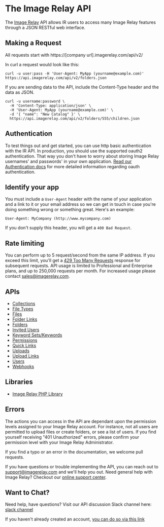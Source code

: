 The Image Relay API
===================

The [Image Relay](https://imagerelay.com) API allows IR users to access many Image Relay features through a JSON RESTful web interface.

Making a Request
----------------

All requests start with https://[company url].imagerelay.com/api/v2/

In curl a request would look like this:

```shell
curl -u user:pass -H 'User-Agent: MyApp (yourname@example.com)' https://api.imagerelay.com/api/v2/folders.json
```
If you are sending data to the API, include the Content-Type header and the data as JSON.

```shell
curl -u username:password \
  -H 'Content-Type: application/json' \
  -H 'User-Agent: MyApp (yourname@example.com)' \
  -d '{ "name": "New Catalog" }' \
  https://api.imagerelay.com/api/v2/folders/555/children.json
```
Authentication
--------------

To test things out and get started, you can use http basic authentication with the IR API. In production, you should use the supported oauth2 authentication. That way you don't have to worry about storing Image Relay usernames' and passwords' in your own application. [Read our Authentication docs](https://github.com/imagerelay/API/blob/master/sections/authentication.md) for more detailed information regarding oauth authentication.


Identify your app
-----------------

You must include a `User-Agent` header with the name of your application and a link to it or your email address so 
we can get in touch in case you're doing something wrong or something great. Here's an example:

    User-Agent: MyCompany (http://www.mycompany.com)

If you don't supply this header, you will get a `400 Bad Request`.

Rate limiting
-------------

You can perform up to 5 request/second from the same IP address. If you exceed this limit, you'll get a [429 Too Many Requests](http://tools.ietf.org/html/draft-nottingham-http-new-status-02#section-4) response for subsequent requests. API usage is limited to Professional and Enterprise plans, and up to 250,000 requests per month. For increased usage please contact sales@imagerelay.com.

APIs
-------------------------------------------------------------------

* [Collections](https://github.com/imagerelay/api/blob/master/sections/collections.md)
* [File Types](https://github.com/imagerelay/api/blob/master/sections/file_types.md)
* [Files](https://github.com/imagerelay/api/blob/master/sections/files.md)
* [Folder Links](https://github.com/imagerelay/api/blob/master/sections/folder_links.md)
* [Folders](https://github.com/imagerelay/api/blob/master/sections/folders.md)
* [Invited Users](https://github.com/imagerelay/api/blob/master/sections/invited_users.md)
* [Keyword Sets/Keywords](https://github.com/imagerelay/api/blob/master/sections/keywording.md)
* [Permissions](https://github.com/imagerelay/api/blob/master/sections/permissions.md)
* [Quick Links](https://github.com/imagerelay/api/blob/master/sections/quick_links.md)
* [Uploads](https://github.com/imagerelay/api/blob/master/sections/uploads.md)
* [Upload Links](https://github.com/imagerelay/api/blob/master/sections/upload_links.md)
* [Users](https://github.com/imagerelay/api/blob/master/sections/users.md)
* [Webhooks](https://github.com/imagerelay/api/blob/master/sections/webhooks.md)

Libraries
---------
* [Image Relay PHP Library](https://github.com/imagerelay/imagerelay-php) 

Errors
------
The actions you can access in the API are dependant upon the permission levels assigned to your Image Relay account.
For instance, not all users are permitted to upload files or create folders, or see a list of users. If you find yourself
receiving "401 Unauthorized" errors, please confirm your permission level with your Image Relay Administrator.
 
If you find a typo or an error in the documentation, we welcome pull requests.

If you have questions or trouble implementing the API, you can reach out to support@imagerelay.com and we'll help you out.
Need general help with Image Relay? Checkout our [online support center](http://support.imagerelay.com).

Want to Chat?
-------------
Need help, have questions? Visit our API discussion Slack channel here: [slack channel](https://ir-dev.slack.com/)

If you haven't already created an account, [you can do so via this link](https://imagerelay-dev-slackin.herokuapp.com/)